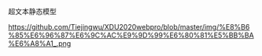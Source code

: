 超文本静态模型

https://github.com/Tiejingwu/XDU2020webpro/blob/master/img/%E8%B6%85%E6%96%87%E6%9C%AC%E9%9D%99%E6%80%81%E5%BB%BA%E6%A8%A1_.png
